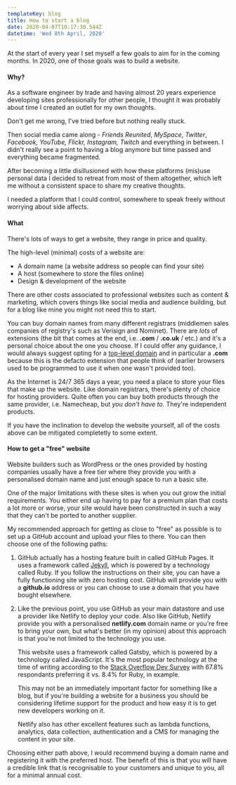 ```yaml
---
templateKey: blog
title: How to start a blog
date: 2020-04-07T10:17:30.544Z
datetime: 'Wed 8th April, 2020'
---
```

At the start of every year I set myself a few goals to aim for in the coming months. In 2020, one of those goals was to build a website.

#### Why?

As a software engineer by trade and having almost 20 years experience developing sites professionally for other people, I thought it was probably about time I created an outlet for my own thoughts.

Don't get me wrong, I've tried before but nothing really stuck. 

Then social media came along - *Friends Reunited*, *MySpace*, *Twitter*, *Facebook, YouTube, Flickr, Instagram, Twitch* and everything in between.  I didn't really see a point to having a blog anymore but time passed and everything became fragmented.

After becoming a little disillusioned with how these platforms (mis)use personal data I decided to retreat from most of them altogether, which left me without a consistent space to share my creative thoughts.

I needed a platform that I could control, somewhere to speak freely without worrying about side affects.

#### What

There's lots of ways to get a website, they range in price and quality.

The high-level (minimal) costs of a website are:

* A domain name (a website address so people can find your site)
* A host (somewhere to store the files online)
* Design & development of the website

There are other costs associated to professional websites such as content & marketing, which covers things like social media and audience building, but for a blog like mine you might not need this to start.

You can buy domain names from many different registrars (middlemen sales companies of registry's such as Verisign and Nominet). There are *lots* of extensions (the bit that comes at the end, i.e. **.com** / **.co.uk** / etc.) and it's a personal choice about the one you choose. If I could offer any guidance, I would always suggest opting for a [top-level domain](https://en.wikipedia.org/wiki/List_of_Internet_top-level_domains) and in particular a **.com** because this is the defacto extension that people think of (earlier browsers used to be programmed to use it when one wasn't provided too).

As the Internet is 24/7 365 days a year, you need a place to store your files that make up the website. Like domain registrars, there's plenty of choice for hosting providers. Quite often you can buy both products through the same provider, i.e. Namecheap, but *you don't have to*. They're independent products.

If you have the inclination to develop the website yourself, all of the costs above can be mitigated completetly to some extent.

#### How to get a "free" website

Website builders such as WordPress or the ones provided by hosting companies usually have a free tier where they provide you with a personalised domain name and just enough space to run a basic site.

One of the major limitations with these sites is when you out grow the initial requirements. You either end up having to pay for a premium plan that costs a lot more or worse, your site would have been constructed in such a way that they can't be ported to another supplier.

My recommended approach for getting as close to "free" as possible is to set up a GitHub account and upload your files to there. You can then choose one of the following paths:

1. GitHub actually has a hosting feature built in called GitHub Pages. It uses a framework called [Jekyll](https://jekyllrb.com/), which is powered by a technology called Ruby. If you follow the instructions on their site, you can have a fully functioning site with zero hosting cost. GitHub will provide you with a **github.io** address or you can choose to use a domain that you have bought elsewhere.
2. Like the previous point, you use GitHub as your main datastore and use a provider like Netlify to deploy your code. Also like GitHub, Netlify provide you with a personalised **netlify.com** domain name or you're free to bring your own, but what's better (in my opinion) about this approach is that you're not limited to the technology you use. 

   This website uses a framework called Gatsby, which is powered by a technology called JavaScript. It's the most popular technology at the time of writing according to the [Stack Overflow Dev Survey](https://insights.stackoverflow.com/survey/2019#technology) with 67.8% respondants preferring it vs. 8.4% for Ruby, in example. 

   This may not be an immediately important factor for something like a blog, but if you're building a website for a business you should be considering lifetime support for the product and how easy it is to get new developers working on it.

   Netlify also has other excellent features such as lambda functions, analytics, data collection, authentication and a CMS for managing the content in your site.

Choosing either path above, I would recommend buying a domain name and registering it with the preferred host. The benefit of this is that you will have a credible link that is recognisable to your customers and unique to you, all for a minimal annual cost.